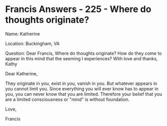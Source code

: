 # Francis Answers - 225 - Where do thoughts originate?

Name: Katherine&nbsp;  

Location: Buckingham, VA&nbsp;  

Question: Dear Francis, Where do thoughts originate? How do they come to appear in this mind that the seeming I experiences? With love and thanks, Kathy

Dear Katherine,

  

They originate in you, exist in you, vanish in you. But whatever appears in you cannot limit you. Since everything you will ever know has to appear in you, you can never know that you are limited. Therefore your belief that you are a limited consciousness or &quot;mind&quot; is without foundation.

  

Love,

Francis  

  

  

